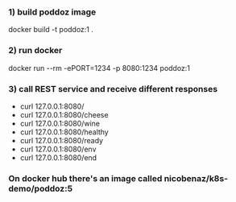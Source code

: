 ### 1) build poddoz image
docker build -t poddoz:1 .

### 2) run docker
docker run --rm -ePORT=1234 -p 8080:1234 poddoz:1

### 3) call REST service and receive different responses
* curl 127.0.0.1:8080/
* curl 127.0.0.1:8080/cheese
* curl 127.0.0.1:8080/wine
* curl 127.0.0.1:8080/healthy
* curl 127.0.0.1:8080/ready
* curl 127.0.0.1:8080/env
* curl 127.0.0.1:8080/end


### On docker hub there's an image called nicobenaz/k8s-demo/poddoz:5

